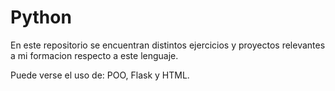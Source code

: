 # Python

En este repositorio se encuentran distintos ejercicios y proyectos relevantes a mi formacion respecto a este lenguaje.

Puede verse el uso de: POO, Flask y HTML.
